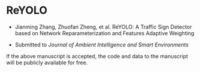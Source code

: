 # ReYOLO
* Jianming Zhang, Zhuofan Zheng, et al. ReYOLO: A Traffic Sign Detector based on Network Reparameterization and Features Adaptive Weighting

* Submitted to *Journal of Ambient Intelligence and Smart Environments*

If the above manuscript is accepted, the code and data to the manuscript will be publicly available for free.
